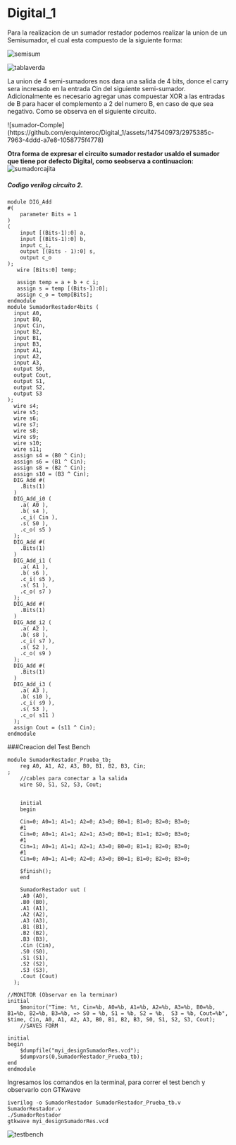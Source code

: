 # Digital_1
<p>
Para la realizacion de un sumador restador podemos realizar la union de un Semisumador, el cual esta compuesto de la siguiente forma: 
</p>

![semisum](https://github.com/erquinteroc/Digital_1/assets/147540973/d5ebe052-3749-4a1c-84b5-e098e2293e40)

![tablaverda](https://github.com/erquinteroc/Digital_1/assets/147540973/d12c576d-3b54-4502-a7c8-66be60ebd67b)

<p>
La union de 4 semi-sumadores nos dara una salida de 4 bits, donce el carry sera incresado en la entrada Cin del siguiente semi-sumador. Adicionalmente es necesario agregar unas compuestar XOR a las entradas de B para hacer el complemento a 2 del numero B, en caso de que sea negativo. Como se observa en el siguiente circuito.
</p>
![sumador-Comple](https://github.com/erquinteroc/Digital_1/assets/147540973/2975385c-7963-4ddd-a7e8-1058775f4778)

**Otra forma de expresar el circuito sumador restador usaldo el sumador que tiene por defecto Digital, como seobserva a continuacion:**
![sumadorcajita](https://github.com/erquinteroc/Digital_1/assets/147540973/cfd9068b-ae69-4dcd-b126-1629ac1fcb78)

##### Codigo verilog circuito 2. 

```
module DIG_Add
#(
    parameter Bits = 1
)
(
    input [(Bits-1):0] a,
    input [(Bits-1):0] b,
    input c_i,
    output [(Bits - 1):0] s,
    output c_o
);
   wire [Bits:0] temp;

   assign temp = a + b + c_i;
   assign s = temp [(Bits-1):0];
   assign c_o = temp[Bits];
endmodule
module SumadorRestador4bits (
  input A0,
  input B0,
  input Cin,
  input B2,
  input B1,
  input B3,
  input A1,
  input A2,
  input A3,
  output S0,
  output Cout,
  output S1,
  output S2,
  output S3
);
  wire s4;
  wire s5;
  wire s6;
  wire s7;
  wire s8;
  wire s9;
  wire s10;
  wire s11;
  assign s4 = (B0 ^ Cin);
  assign s6 = (B1 ^ Cin);
  assign s8 = (B2 ^ Cin);
  assign s10 = (B3 ^ Cin);
  DIG_Add #(
    .Bits(1)
  )
  DIG_Add_i0 (
    .a( A0 ),
    .b( s4 ),
    .c_i( Cin ),
    .s( S0 ),
    .c_o( s5 )
  );
  DIG_Add #(
    .Bits(1)
  )
  DIG_Add_i1 (
    .a( A1 ),
    .b( s6 ),
    .c_i( s5 ),
    .s( S1 ),
    .c_o( s7 )
  );
  DIG_Add #(
    .Bits(1)
  )
  DIG_Add_i2 (
    .a( A2 ),
    .b( s8 ),
    .c_i( s7 ),
    .s( S2 ),
    .c_o( s9 )
  );
  DIG_Add #(
    .Bits(1)
  )
  DIG_Add_i3 (
    .a( A3 ),
    .b( s10 ),
    .c_i( s9 ),
    .s( S3 ),
    .c_o( s11 )
  );
  assign Cout = (s11 ^ Cin);
endmodule
```
###Creacion del Test Bench

    module SumadorRestador_Prueba_tb;
        reg A0, A1, A2, A3, B0, B1, B2, B3, Cin;
    ;   
        //cables para conectar a la salida   
        wire S0, S1, S2, S3, Cout;
    
        
    	initial 
    	begin
    	
    	Cin=0; A0=1; A1=1; A2=0; A3=0; B0=1; B1=0; B2=0; B3=0;  
    	#1
    	Cin=0; A0=1; A1=1; A2=1; A3=0; B0=1; B1=1; B2=0; B3=0; 
    	#1
    	Cin=1; A0=1; A1=1; A2=1; A3=0; B0=0; B1=1; B2=0; B3=0; 
    	#1 
    	Cin=0; A0=1; A1=0; A2=0; A3=0; B0=1; B1=0; B2=0; B3=0; 
    	
    	$finish();
    	end
        
        SumadorRestador uut (
        .A0 (A0),
        .B0 (B0),
        .A1 (A1),
        .A2 (A2),
        .A3 (A3),
        .B1 (B1),
        .B2 (B2),
        .B3 (B3),
        .Cin (Cin),
        .S0 (S0),
        .S1 (S1),
        .S2 (S2),
        .S3 (S3),
        .Cout (Cout)
      );
    
    //MONITOR (Observar en la terminar)
    initial 
    	$monitor("Time: %t, Cin=%b, A0=%b, A1=%b, A2=%b, A3=%b, B0=%b, B1=%b, B2=%b, B3=%b, => S0 = %b, S1 = %b, S2 = %b,  S3 = %b, Cout=%b", $time, Cin, A0, A1, A2, A3, B0, B1, B2, B3, S0, S1, S2, S3, Cout);
    	//SAVES FORM
    
    initial 
    begin
    	$dumpfile("myi_designSumadorRes.vcd");
    	$dumpvars(0,SumadorRestador_Prueba_tb);
    end 
    endmodule
<p> Ingresamos los comandos en la terminal, para correr el test bench y observarlo con GTKwave </p>
    


    iverilog -o SumadorRestador SumadorRestador_Prueba_tb.v    	SumadorRestador.v
    ./SumadorRestador
    gtkwave myi_designSumadorRes.vcd

![testbench](https://github.com/erquinteroc/Digital_1/assets/147540973/a350c6ca-b314-4999-8413-55cc6ddeb375)

    


